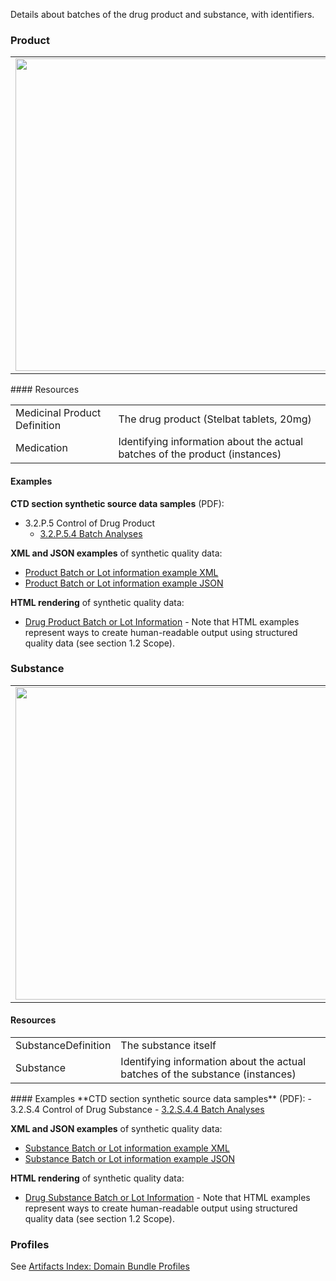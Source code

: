 Details about batches of the drug product and substance, with identifiers.

### Product 
<table>
<tr><td><img src="product_batch_info.png" width="500"/></td></tr>
</table>
#### Resources
<table>
 

<tr><td>Medicinal Product Definition</td><td>The drug product (Stelbat tablets, 20mg)</td></tr>
<tr><td>Medication</td><td>Identifying information about the actual batches of the product (instances)</td></tr>

</table>

#### Examples
**CTD section synthetic source data samples** (PDF):
- 3.2.P.5 Control of Drug Product
    - <a href="https://github.com/HL7/uv-dx-pq/raw/master/input/examples-pdf/3.2.P.5.4_Batch_Analyses.pdf ">3.2.P.5.4 Batch Analyses</a>

**XML and JSON examples** of synthetic quality data:
- <a href="Bundle-bundle-drug-product-batch-info-pq-ex1.xml.html">Product Batch or Lot information example XML</a>
- <a href="Bundle-bundle-drug-product-batch-info-pq-ex1.json.html">Product Batch or Lot information example JSON</a>


**HTML rendering** of synthetic quality data:
- <a href="batch_info_rend_p.html">Drug Product Batch or Lot Information</a>  - Note that HTML examples represent ways to create human-readable output using structured quality data (see section 1.2 Scope).

### Substance
<table>
<tr><td><img src="substance_batch_info_resources.png" width="500"/></td></tr>
</table>

#### Resources
<table>
 
<tr><td>SubstanceDefinition</td><td>The substance itself</td></tr>
<tr><td>Substance</td><td>Identifying information about the actual batches of the substance (instances)</td></tr>
</table>
#### Examples
**CTD section synthetic source data samples** (PDF):
- 3.2.S.4 Control of Drug Substance
    - <a href="https://github.com/HL7/uv-dx-pq/raw/master/input/examples-pdf/3.2.S.4.4_Batch_Analyses.pdf ">3.2.S.4.4 Batch Analyses</a>

**XML and JSON examples** of synthetic quality data:
- <a href="Bundle-bundle-drug-substance-batch-info-pq-ex1.xml.html">Substance Batch or Lot information example XML</a>
- <a href="Bundle-bundle-drug-substance-batch-info-pq-ex1.json.html">Substance Batch or Lot information example JSON</a>

**HTML rendering** of synthetic quality data:
- <a href="batch_info_rend_s.html">Drug Substance Batch or Lot Information</a>  - Note that HTML examples represent ways to create human-readable output using structured quality data (see section 1.2 Scope).

### Profiles 
See [Artifacts Index: Domain Bundle Profiles](artifacts.html#domain-bundle-profiles)